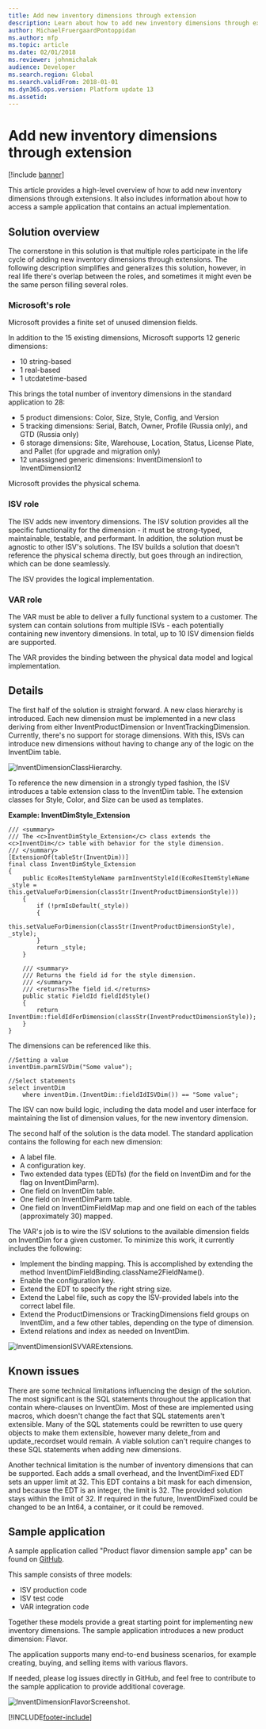 ```yaml
---
title: Add new inventory dimensions through extension
description: Learn about how to add new inventory dimensions through extensions, including a solution overview and various code examples.
author: MichaelFruergaardPontoppidan
ms.author: mfp
ms.topic: article
ms.date: 02/01/2018
ms.reviewer: johnmichalak
audience: Developer
ms.search.region: Global
ms.search.validFrom: 2018-01-01
ms.dyn365.ops.version: Platform update 13
ms.assetid: 
---
```


# Add new inventory dimensions through extension

[!include [banner](../includes/banner.md)]

This article provides a high-level overview of how to add new inventory dimensions through extensions. It also includes information about how to access a sample application that contains an actual implementation.

## Solution overview

The cornerstone in this solution is that multiple roles participate in the life cycle of adding new inventory dimensions through extensions. The following description simplifies and generalizes this solution, however, in real life there's overlap between the roles, and sometimes it might even be the same person filling several roles.

### Microsoft's role

Microsoft provides a finite set of unused dimension fields.

In addition to the 15 existing dimensions, Microsoft supports 12 generic dimensions:

- 10 string-based
- 1 real-based
- 1 utcdatetime-based

This brings the total number of inventory dimensions in the standard application to 28:

- 5 product dimensions: Color, Size, Style, Config, and Version
- 5 tracking dimensions: Serial, Batch, Owner, Profile (Russia only), and GTD (Russia only)
- 6 storage dimensions: Site, Warehouse, Location, Status, License Plate, and Pallet (for upgrade and migration only)
- 12 unassigned generic dimensions: InventDimension1 to InventDimension12

Microsoft provides the physical schema.

### ISV role

The ISV adds new inventory dimensions. The ISV solution provides all the specific functionality for the dimension - it must be strong-typed, maintainable, testable, and performant. In addition, the solution must be agnostic to other ISV's solutions.
The ISV builds a solution that doesn't reference the physical schema directly, but goes through an indirection, which can be done seamlessly. 

The ISV provides the logical implementation.

### VAR role

The VAR must be able to deliver a fully functional system to a customer. The system can contain solutions from multiple ISVs - each potentially containing new inventory dimensions. In total, up to 10 ISV dimension fields are supported.

The VAR provides the binding between the physical data model and logical implementation.

## Details

The first half of the solution is straight forward. A new class hierarchy is introduced. Each new dimension must be implemented in a new class deriving from either InventProductDimension or InventTrackingDimension. Currently, there's no support for storage dimensions. With this, ISVs can introduce new dimensions without having to change any of the logic on the InventDim table. 

![InventDimensionClassHierarchy.](media/InventDimensions1.png)

To reference the new dimension in a strongly typed fashion, the ISV introduces a table extension class to the InventDim table. The extension classes for Style, Color, and Size can be used as templates.

**Example: InventDimStyle_Extension**

```xpp
/// <summary>
/// The <c>InventDimStyle_Extension</c> class extends the <c>InventDim</c> table with behavior for the style dimension.
/// </summary>
[ExtensionOf(tableStr(InventDim))]
final class InventDimStyle_Extension
{
    public EcoResItemStyleName parmInventStyleId(EcoResItemStyleName _style = this.getValueForDimension(classStr(InventProductDimensionStyle)))
    {
        if (!prmIsDefault(_style))
        {
            this.setValueForDimension(classStr(InventProductDimensionStyle), _style);
        }
        return _style;
    }

    /// <summary>
    /// Returns the field id for the style dimension.
    /// </summary>
    /// <returns>The field id.</returns>
    public static FieldId fieldIdStyle()
    {
        return InventDim::fieldIdForDimension(classStr(InventProductDimensionStyle));
    }
}
```

The dimensions can be referenced like this.

```xpp
//Setting a value
inventDim.parmISVDim("Some value");

//Select statements
select inventDim
    where inventDim.(InventDim::fieldIdISVDim()) == "Some value";
```

The ISV can now build logic, including the data model and user interface for maintaining the list of dimension values, for the new inventory dimension.

The second half of the solution is the data model. The standard application contains the following for each new dimension:

- A label file.
- A configuration key.
- Two extended data types (EDTs) (for the field on InventDim and for the flag on InventDimParm).
- One field on InventDim table.
- One field on InventDimParm table.
- One field on InventDimFieldMap map and one field on each of the tables (approximately 30) mapped.

The VAR's job is to wire the ISV solutions to the available dimension fields on InventDim for a given customer. To minimize this work, it currently includes the following:

- Implement the binding mapping. This is accomplished by extending the method InventDimFieldBinding.className2FieldName().
- Enable the configuration key.
- Extend the EDT to specify the right string size.
- Extend the Label file, such as copy the ISV-provided labels into the correct label file.
- Extend the ProductDimensions or TrackingDimensions field groups on InventDim, and a few other tables, depending on the type of dimension.
- Extend relations and index as needed on InventDim.

![InventDimensionISVVARExtensions.](media/InventDimensions4.png)

## Known issues

There are some technical limitations influencing the design of the solution. The most significant is the SQL statements throughout the application that contain where-clauses on InventDim. Most of these are implemented using macros, which doesn't change the fact that SQL statements aren't extensible. Many of the SQL statements could be rewritten to use query objects to make them extensible, however many delete_from and update_recordset would remain. A viable solution can't require changes to these SQL statements when adding new dimensions.

Another technical limitation is the number of inventory dimensions that can be supported. Each adds a small overhead, and the InventDimFixed EDT sets an upper limit at 32. This EDT contains a bit mask for each dimension, and because the EDT is an integer, the limit is 32. The provided solution stays within the limit of 32. If required in the future, InventDimFixed could be changed to be an Int64, a container, or it could be removed.

## Sample application

A sample application called "Product flavor dimension sample app" can be found on [GitHub](https://github.com/Microsoft/Product-flavor-dimension-sample-app).

This sample consists of three models:

- ISV production code
- ISV test code
- VAR integration code

Together these models provide a great starting point for implementing new inventory dimensions. The sample application introduces a new product dimension: Flavor.

The application supports many end-to-end business scenarios, for example creating, buying, and selling items with various flavors.

If needed, please log issues directly in GitHub, and feel free to contribute to the sample application to provide additional coverage.

![InventDimensionFlavorScreenshot.](media/InventDimensions5.jpg)

[!INCLUDE[footer-include](../../../includes/footer-banner.md)]
